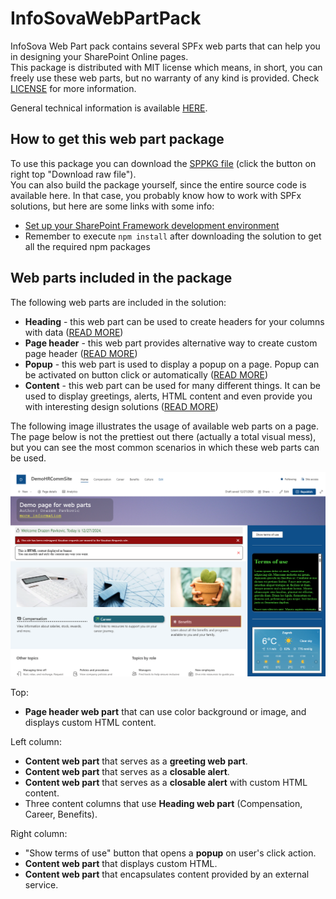 # InfoSovaWebPartPack

InfoSova Web Part pack contains several SPFx web parts that can help you in designing your SharePoint Online pages.<br/>
This package is distributed with MIT license which means, in short, you can freely use these web parts, but no warranty of any kind is provided.
Check [LICENSE](LICENSE) for more information.

General technical information is available [HERE](gitHubAssets/README-TECHNICAL.md).

## How to get this web part package

To use this package you can download the [SPPKG file](sharepoint/solution/InfoSovaWPPack.sppkg) (click the button on right top "Download raw file").<br/>
You can also build the package yourself, since the entire source code is available here.
In that case, you probably know how to work with SPFx solutions, but here are some links with some info:
- [Set up your SharePoint Framework development environment](https://learn.microsoft.com/en-us/sharepoint/dev/spfx/set-up-your-development-environment)
- Remember to execute `npm install` after downloading the solution to get all the required npm packages

## Web parts included in the package

The following web parts are included in the solution:
- **Heading** - this web part can be used to create headers for your columns with data ([READ MORE](gitHubAssets/README-HEADING.md))
- **Page header** - this web part provides alternative way to create custom page header ([READ MORE](gitHubAssets/README-PAGEHEADER.md))
- **Popup** - this web part is used to display a popup on a page. Popup can be activated on button click or automatically ([READ MORE](gitHubAssets/README-POPUP.md))
- **Content** - this web part can be used for many different things. It can be used to display greetings, alerts, HTML content and even provide you with interesting design solutions ([READ MORE](gitHubAssets/README-CONTENT.md))

The following image illustrates the usage of available web parts on a page.
The page below is not the prettiest out there (actually a total visual mess), but you can see the most common scenarios in which these web parts can be used.

![Page that displays web parts in action](gitHubAssets/ScreenWhole.png)

Top:
- **Page header web part** that can use color background or image, and displays custom HTML content.

Left column:
- **Content web part** that serves as a **greeting web part**.
- **Content web part** that serves as a **closable alert**.
- **Content web part** that serves as a **closable alert** with custom HTML content.
- Three content columns that use **Heading web part** (Compensation, Career, Benefits).

Right column:
- "Show terms of use" button that opens a **popup** on user's click action.
- **Content web part** that displays custom HTML.
- **Content web part** that encapsulates content provided by an external service.



